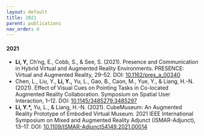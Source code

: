 ```yaml
---
layout: default
title: 2021
parent: publications
nav_order: 4
---
```


#### 2021
- **Li, Y,** Ch’ng, E., Cobb, S., & See, S. (2021). Presence and Communication in Hybrid Virtual and Augmented Reality Environments. PRESENCE: Virtual and Augmented Reality, 29–52. DOI: [10.1162/pres_a_00340](https://doi.org/10.1162/pres_a_00340)
- Chen, L., Liu, Y., **Li, Y.,** Yu, L., Gao, B., Caon, M., Yue, Y., & Liang, H.-N. (2021). Effect of Visual Cues on Pointing Tasks in Co-located Augmented Reality Collaboration. Symposium on Spatial User Interaction, 1–12. DOI: [10.1145/3485279.3485297](https://doi.org/10.1145/3485279.3485297)
- **Li, Y.*,** Yu, L., & Liang, H.-N. (2021). CubeMuseum: An Augmented Reality Prototype of Embodied Virtual Museum. 2021 IEEE International Symposium on Mixed and Augmented Reality Adjunct (ISMAR-Adjunct), 13–17. DOI: [10.1109/ISMAR-Adjunct54149.2021.00014](https://doi.org/10.1109/ISMAR-Adjunct54149.2021.00014)
